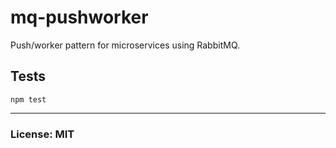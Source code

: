 # mq-pushworker
Push/worker pattern for microservices using RabbitMQ.




## Tests

    npm test


---
### License: MIT
